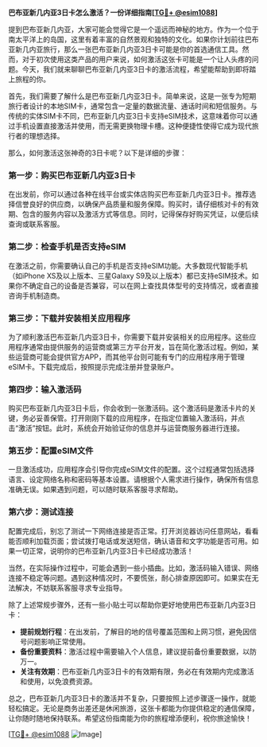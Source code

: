 **巴布亚新几内亚3日卡怎么激活？一份详细指南[[TG💪+ @esim1088](https://t.me/s/esim1088)]**

提到巴布亚新几内亚，大家可能会觉得它是一个遥远而神秘的地方。作为一个位于南太平洋上的岛国，这里有着丰富的自然景观和独特的文化。如果你计划前往巴布亚新几内亚旅行，那么一张巴布亚新几内亚3日卡可能是你的首选通信工具。然而，对于初次使用这类产品的用户来说，如何激活这张卡可能是一个让人头疼的问题。今天，我们就来聊聊巴布亚新几内亚3日卡的激活流程，希望能帮助到即将踏上旅程的你。

首先，我们需要了解什么是巴布亚新几内亚3日卡。简单来说，这是一张专为短期旅行者设计的本地SIM卡，通常包含一定量的数据流量、通话时间和短信服务。与传统的实体SIM卡不同，巴布亚新几内亚3日卡支持eSIM技术，这意味着你可以通过手机设置直接激活并使用，而无需更换物理卡槽。这种便捷性使得它成为现代旅行者的理想选择。

那么，如何激活这张神奇的3日卡呢？以下是详细的步骤：

### 第一步：购买巴布亚新几内亚3日卡

在出发前，你可以通过各种在线平台或实体店购买巴布亚新几内亚3日卡。推荐选择信誉良好的供应商，以确保产品质量和服务保障。购买时，请仔细核对卡的有效期、包含的服务内容以及激活方式等信息。同时，记得保存好购买凭证，以便后续查询或联系客服。

### 第二步：检查手机是否支持eSIM

在激活之前，你需要确认自己的手机是否支持eSIM功能。大多数现代智能手机（如iPhone XS及以上版本、三星Galaxy S9及以上版本）都已支持eSIM技术。如果你不确定自己的设备是否兼容，可以在网上查找具体型号的支持情况，或者直接咨询手机制造商。

### 第三步：下载并安装相关应用程序

为了顺利激活巴布亚新几内亚3日卡，你需要下载并安装相关的应用程序。这些应用程序通常由提供服务的运营商或第三方平台开发，旨在简化激活过程。例如，某些运营商可能会提供官方APP，而其他平台则可能有专门的应用程序用于管理eSIM卡。下载完成后，按照提示完成注册并登录账户。

### 第四步：输入激活码

购买巴布亚新几内亚3日卡后，你会收到一张激活码。这个激活码是激活卡片的关键，务必妥善保管。打开刚刚下载的应用程序，在指定位置输入激活码，并点击“激活”按钮。此时，系统会开始验证你的信息并与运营商服务器进行连接。

### 第五步：配置eSIM文件

一旦激活成功，应用程序会引导你完成eSIM文件的配置。这个过程通常包括选择语言、设定网络名称和密码等基本设置。请根据个人需求进行操作，确保所有信息准确无误。如果遇到问题，可以随时联系客服寻求帮助。

### 第六步：测试连接

配置完成后，别忘了测试一下网络连接是否正常。打开浏览器访问任意网站，看看能否顺利加载页面；尝试拨打电话或发送短信，确认语音和文字功能是否可用。如果一切正常，说明你的巴布亚新几内亚3日卡已经成功激活！

当然，在实际操作过程中，可能会遇到一些小插曲。比如，激活码输入错误、网络连接不稳定等问题。遇到这种情况时，不要慌张，耐心排查原因即可。如果实在无法解决，不妨联系客服寻求专业指导。

除了上述常规步骤外，还有一些小贴士可以帮助你更好地使用巴布亚新几内亚3日卡：

- **提前规划行程**：在出发前，了解目的地的信号覆盖范围和上网习惯，避免因信号问题影响正常使用。
- **备份重要资料**：激活过程中需要输入个人信息，建议提前备份重要数据，以防万一。
- **关注有效期**：巴布亚新几内亚3日卡的有效期有限，务必在有效期内完成激活和使用，以免浪费资源。

总之，巴布亚新几内亚3日卡的激活并不复杂，只要按照上述步骤逐一操作，就能轻松搞定。无论是商务出差还是休闲旅游，这张卡都能为你提供稳定的通信保障，让你随时随地保持联系。希望这份指南能为你的旅程增添便利，祝你旅途愉快！

[[TG💪+ @esim1088](https://t.me/s/esim1088) ![Image](https://i.postimg.cc/4NQfJmqS/Snipaste-2025-05-13-00-14-12.png)]